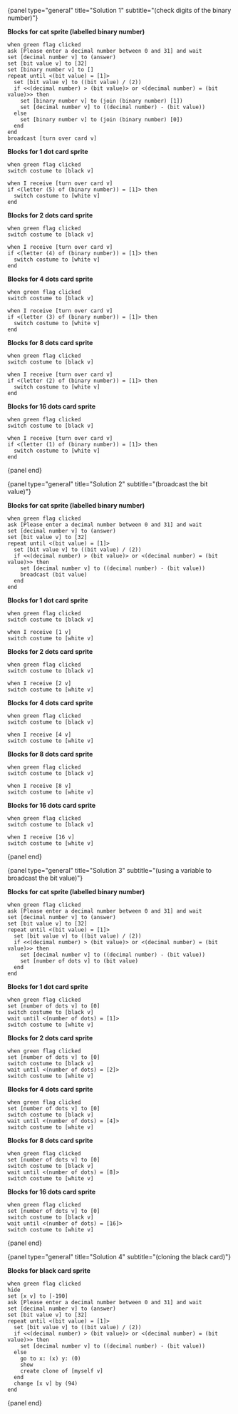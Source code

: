 {panel type="general" title="Solution 1" subtitle="(check digits of the binary number)"}

**Blocks for cat sprite (labelled binary number)**

```scratch
when green flag clicked
ask [Please enter a decimal number between 0 and 31] and wait
set [decimal number v] to (answer)
set [bit value v] to [32]
set [binary number v] to []
repeat until <(bit value) = [1]>
  set [bit value v] to ((bit value) / (2))
  if <<(decimal number) > (bit value)> or <(decimal number) = (bit value)>> then
    set [binary number v] to (join (binary number) [1])
    set [decimal number v] to ((decimal number) - (bit value))
  else
    set [binary number v] to (join (binary number) [0])
  end
end
broadcast [turn over card v]
```

**Blocks for 1 dot card sprite**

```scratch:inline
when green flag clicked
switch costume to [black v]

when I receive [turn over card v]
if <(letter (5) of (binary number)) = [1]> then
  switch costume to [white v]
end
```

**Blocks for 2 dots card sprite**

```scratch:inline
when green flag clicked
switch costume to [black v]

when I receive [turn over card v]
if <(letter (4) of (binary number)) = [1]> then
  switch costume to [white v]
end
```

**Blocks for 4 dots card sprite**

```scratch:inline
when green flag clicked
switch costume to [black v]

when I receive [turn over card v]
if <(letter (3) of (binary number)) = [1]> then
  switch costume to [white v]
end
```

**Blocks for 8 dots card sprite**

```scratch:inline
when green flag clicked
switch costume to [black v]

when I receive [turn over card v]
if <(letter (2) of (binary number)) = [1]> then
  switch costume to [white v]
end
```

**Blocks for 16 dots card sprite**

```scratch:inline
when green flag clicked
switch costume to [black v]

when I receive [turn over card v]
if <(letter (1) of (binary number)) = [1]> then
  switch costume to [white v]
end
```

{panel end}

{panel type="general" title="Solution 2" subtitle="(broadcast the bit value)"}

**Blocks for cat sprite (labelled binary number)**

```scratch
when green flag clicked
ask [Please enter a decimal number between 0 and 31] and wait
set [decimal number v] to (answer)
set [bit value v] to [32]
repeat until <(bit value) = [1]>
  set [bit value v] to ((bit value) / (2))
  if <<(decimal number) > (bit value)> or <(decimal number) = (bit value)>> then
    set [decimal number v] to ((decimal number) - (bit value))
    broadcast (bit value)
  end
end
```

**Blocks for 1 dot card sprite**

```scratch:inline
when green flag clicked
switch costume to [black v]

when I receive [1 v]
switch costume to [white v]
```

**Blocks for 2 dots card sprite**

```scratch:inline
when green flag clicked
switch costume to [black v]

when I receive [2 v]
switch costume to [white v]
```

**Blocks for 4 dots card sprite**

```scratch:inline
when green flag clicked
switch costume to [black v]

when I receive [4 v]
switch costume to [white v]
```

**Blocks for 8 dots card sprite**

```scratch:inline
when green flag clicked
switch costume to [black v]

when I receive [8 v]
switch costume to [white v]
```

**Blocks for 16 dots card sprite**

```scratch:inline
when green flag clicked
switch costume to [black v]

when I receive [16 v]
switch costume to [white v]
```

{panel end}

{panel type="general" title="Solution 3" subtitle="(using a variable to broadcast the bit value)"}

**Blocks for cat sprite (labelled binary number)**

```scratch
when green flag clicked
ask [Please enter a decimal number between 0 and 31] and wait
set [decimal number v] to (answer)
set [bit value v] to [32]
repeat until <(bit value) = [1]>
  set [bit value v] to ((bit value) / (2))
  if <<(decimal number) > (bit value)> or <(decimal number) = (bit value)>> then
    set [decimal number v] to ((decimal number) - (bit value))
    set [number of dots v] to (bit value)
  end
end
```

**Blocks for 1 dot card sprite**

```scratch:inline
when green flag clicked
set [number of dots v] to [0]
switch costume to [black v]
wait until <(number of dots) = [1]>
switch costume to [white v]
```

**Blocks for 2 dots card sprite**

```scratch:inline
when green flag clicked
set [number of dots v] to [0]
switch costume to [black v]
wait until <(number of dots) = [2]>
switch costume to [white v]
```

**Blocks for 4 dots card sprite**

```scratch:inline
when green flag clicked
set [number of dots v] to [0]
switch costume to [black v]
wait until <(number of dots) = [4]>
switch costume to [white v]
```

**Blocks for 8 dots card sprite**

```scratch:inline
when green flag clicked
set [number of dots v] to [0]
switch costume to [black v]
wait until <(number of dots) = [8]>
switch costume to [white v]
```

**Blocks for 16 dots card sprite**

```scratch:inline
when green flag clicked
set [number of dots v] to [0]
switch costume to [black v]
wait until <(number of dots) = [16]>
switch costume to [white v]
```

{panel end}

{panel type="general" title="Solution 4" subtitle="(cloning the black card)"}

**Blocks for black card sprite**

```scratch
when green flag clicked
hide
set [x v] to [-190]
ask [Please enter a decimal number between 0 and 31] and wait
set [decimal number v] to (answer)
set [bit value v] to [32]
repeat until <(bit value) = [1]>
  set [bit value v] to ((bit value) / (2))
  if <<(decimal number) > (bit value)> or <(decimal number) = (bit value)>> then
    set [decimal number v] to ((decimal number) - (bit value))
  else
    go to x: (x) y: (0)
    show
    create clone of [myself v]
  end
  change [x v] by (94)
end
```

{panel end}
